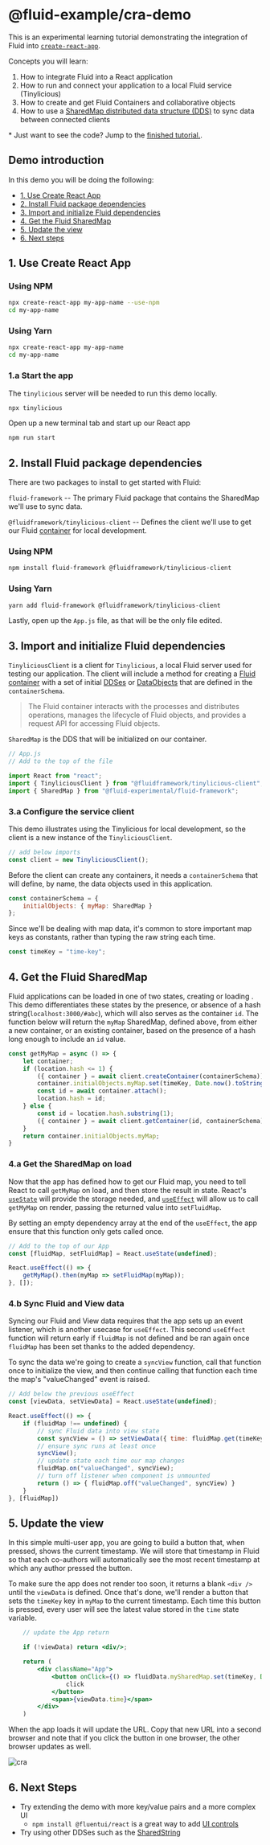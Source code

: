 # @fluid-example/cra-demo
This is an experimental learning tutorial demonstrating the integration of Fluid into [`create-react-app`](https://create-react-app.dev/).

Concepts you will learn:
1. How to integrate Fluid into a React application
2. How to run and connect your application to a local Fluid service (Tinylicious)
3. How to create and get Fluid Containers and collaborative objects
4. How to use a [SharedMap distributed data structure (DDS)](https://fluidframework.com/docs/apis/map/sharedmap/) to sync data between connected clients


\* Just want to see the code? Jump to the [finished tutorial.](./src/App.js).

## Demo introduction

In this demo you will be doing the following:

  - [1. Use Create React App](#1-use-create-react-app)
  - [2. Install Fluid package dependencies](#2-install-fluid-package-dependencies)
  - [3. Import and initialize Fluid dependencies](#3-import-and-initialize-fluid-dependencies)
  - [4. Get the Fluid SharedMap](#4-get-the-fluid-sharedmap)
  - [5. Update the view](#5-update-the-view)
  - [6. Next steps](#6-next-steps)

## 1. Use Create React App

### Using NPM
```bash
npx create-react-app my-app-name --use-npm
cd my-app-name
```

### Using Yarn
```bash
npx create-react-app my-app-name
cd my-app-name
```

### 1.a Start the app

The `tinylicious` server will be needed to run this demo locally.

```bash
npx tinylicious
```

Open up a new terminal tab and start up our React app

```bash
npm run start
```

## 2. Install Fluid package dependencies

There are two packages to install to get started with Fluid:

`fluid-framework` -- The primary Fluid package that contains the SharedMap we'll use to sync data.

`@fluidframework/tinylicious-client` -- Defines the client we'll use to get our Fluid [container](https://fluidframework.com/docs/glossary/#container) for local development.

### Using NPM
```bash
npm install fluid-framework @fluidframework/tinylicious-client
```

### Using Yarn
```bash
yarn add fluid-framework @fluidframework/tinylicious-client
```

Lastly, open up the `App.js` file, as that will be the only file edited.

## 3. Import and initialize Fluid dependencies

`TinyliciousClient` is a client for `Tinylicious`, a local Fluid server used for testing our application. The client will include a method for creating a [Fluid container](https://fluidframework.com/docs/glossary/#container) with a set of initial [DDSes](https://fluidframework.com/docs/concepts/dds/) or [DataObjects](https://fluidframework.com/docs/glossary/#dataobject) that are defined in the `containerSchema`.

> The Fluid container interacts with the processes and distributes operations, manages the lifecycle of Fluid objects, and provides a request API for accessing Fluid objects.

`SharedMap` is the DDS that will be initialized on our container.

```js
// App.js
// Add to the top of the file

import React from "react";
import { TinyliciousClient } from "@fluidframework/tinylicious-client";
import { SharedMap } from "@fluid-experimental/fluid-framework";
```

### 3.a Configure the service client

This demo illustrates using the Tinylicious for local development, so the client is a new instance of the `TinyliciousClient`.

```js
// add below imports
const client = new TinyliciousClient();
```

Before the client can create any containers, it needs a `containerSchema` that will define, by name, the data objects used in this application.

```js
const containerSchema = {
    initialObjects: { myMap: SharedMap }
}; 
```

Since we'll be dealing with map data, it's common to store important map keys as constants, rather than typing the raw string each time.

```js
const timeKey = "time-key";
```

## 4. Get the Fluid SharedMap

Fluid applications can be loaded in one of two states, creating or loading . This demo differentiates these states by the presence, or absence of a hash string(`localhost:3000/#abc`), which will also serves as the container `id`. The function below will return the `myMap` SharedMap, defined above, from either a new container, or an existing container, based on the presence of a hash long enough to include an `id` value. 


```js
const getMyMap = async () => {
    let container;
    if (location.hash <= 1) {
        ({ container } = await client.createContainer(containerSchema));
        container.initialObjects.myMap.set(timeKey, Date.now().toString());
        const id = await container.attach();
        location.hash = id;
    } else {
        const id = location.hash.substring(1);
        ({ container } = await client.getContainer(id, containerSchema));
    }
    return container.initialObjects.myMap;
}
```


### 4.a Get the SharedMap on load

Now that the app has defined how to get our Fluid map, you need to tell React to call `getMyMap` on load, and then store the result in state.
React's [`useState`](https://reactjs.org/docs/hooks-state.html) will provide the storage needed, and [`useEffect`](https://reactjs.org/docs/hooks-effect.html) will allow us to call `getMyMap` on render, passing the returned value into `setFluidMap`. 

By setting an empty dependency array at the end of the `useEffect`, the app ensure that this function only gets called once.

```jsx
// Add to the top of our App
const [fluidMap, setFluidMap] = React.useState(undefined);

React.useEffect(() => {
    getMyMap().then(myMap => setFluidMap(myMap));
}, []);
```

### 4.b Sync Fluid and View data

Syncing our Fluid and View data requires that the app sets up an event listener, which is another usecase for `useEffect`. This second `useEffect` function will return early if `fluidMap` is not defined and be ran again once `fluidMap` has been set thanks to the added dependency.

To sync the data we're going to create a `syncView` function, call that function once to initialize the view, and then continue calling that function each time the map's "valueChanged" event is raised.



```jsx
// Add below the previous useEffect
const [viewData, setViewData] = React.useState(undefined);

React.useEffect(() => {
    if (fluidMap !== undefined) {
        // sync Fluid data into view state
        const syncView = () => setViewData({ time: fluidMap.get(timeKey) });
        // ensure sync runs at least once
        syncView();
        // update state each time our map changes
        fluidMap.on("valueChanged", syncView);
        // turn off listener when component is unmounted
        return () => { fluidMap.off("valueChanged", syncView) }
    }
}, [fluidMap])
```


## 5. Update the view

In this simple multi-user app, you are going to build a button that, when pressed, shows the current timestamp. We will store that timestamp in Fluid so that each co-authors will automatically see the most recent timestamp at which any author pressed the button.

To make sure the app does not render too soon, it returns a blank `<div />` until the `viewData` is defined. Once that's done, we'll render a button that sets the `timeKey` key in `myMap` to the current timestamp. Each time this button is pressed, every user will see the latest value stored in the `time` state variable.

```jsx
    // update the App return

    if (!viewData) return <div/>;

    return (
        <div className="App">
            <button onClick={() => fluidData.mySharedMap.set(timeKey, Date.now().toString())}>
                click
            </button>
            <span>{viewData.time}</span>
        </div>
    )
```

When the app loads it will update the URL. Copy that new URL into a second browser and note that if you click the button in one browser, the other browser updates as well.

![cra](https://user-images.githubusercontent.com/1434956/111496992-faf2dc00-86fd-11eb-815d-5cc539d8f3c8.gif)

## 6. Next Steps

- Try extending the demo with more key/value pairs and a more complex UI
  - `npm install @fluentui/react` is a great way to add [UI controls](https://developer.microsoft.com/en-us/fluentui#/)
- Try using other DDSes such as the [SharedString](https://fluidframework.com/docs/apis/sequence/sharedstring/)
